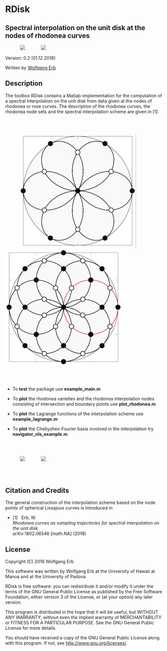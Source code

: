 # RDisk

Spectral interpolation on the unit disk at the nodes of rhodonea curves
--------------------------------------------------------------------------------

&nbsp;&nbsp;&nbsp;&nbsp;&nbsp;&nbsp;&nbsp;&nbsp;&nbsp; &nbsp;&nbsp;<img src="img/sphere.png" width="370"> &nbsp;&nbsp;&nbsp;&nbsp;&nbsp;&nbsp;&nbsp;&nbsp;&nbsp; &nbsp;&nbsp;<img src="img/sphere2.png" width="370"> 

Version: 0.2 (01.12.2018)

Written by <a href="http://www.math.unipd.edu/~erb/index.html"> Wolfgang Erb</a>

Description
-----------

The toolbox RDisk contains a Matlab-implementation for the computation of a spectral interpolation on the unit disk from data given at the nodes of rhodonea or rose curves. The description of the rhodonea curves, the rhodonea node sets and the spectral interpolation scheme are given in [1]. 

<br><br>

&nbsp;&nbsp;&nbsp;&nbsp;&nbsp;&nbsp;&nbsp;&nbsp;&nbsp; &nbsp;&nbsp;<img src="img/rhodonea23.png" width="370"> &nbsp;&nbsp;&nbsp;&nbsp;&nbsp;&nbsp;&nbsp;&nbsp;&nbsp; &nbsp;&nbsp;<img src="img/rhodonea44.png" width="370"> 

<br><br>

- To **test** the package use **example_main.m**

- To **plot** the rhodonea varieties and the rhodonea interpolation nodes consisting of intersection and boundary points use **plot_rhodonea.m**

- To **plot** the Lagrange functions of the interpolation scheme use **example_lagrange.m**

- To **plot** the Chebyshev-Fourier basis involved in the interpolation try **navigator_nls_example.m**

<br><br>

&nbsp;&nbsp;&nbsp;&nbsp;&nbsp;&nbsp;&nbsp;&nbsp;&nbsp; &nbsp;&nbsp;<img src="img/harmonic-org.png" width="370"> &nbsp;&nbsp;&nbsp;&nbsp;&nbsp;&nbsp;&nbsp;&nbsp;&nbsp; &nbsp;&nbsp;<img src="img/harmonic-rot.png" width="370"> 

<br><br>



Citation and Credits
--------------------

The general construction of the interpolation scheme based on the node points of spherical Lissajous curves is introduced in 


*   [1] &nbsp; Erb, W. <br>
    <i> Rhodonea curves as sampling trajectories for spectral interpolation on the unit disk </i> <br>
    arXiv:1802.06546 [math.NA] (2018) 


License
-------

Copyright (C) 2018 Wolfgang Erb

This software was written by Wolfgang Erb at the University of Hawaii at Manoa and at the University of Padova

RDisk is free software: you can redistribute it and/or modify
it under the terms of the GNU General Public License as published by
the Free Software Foundation, either version 3 of the License, or
(at your option) any later version.

This program is distributed in the hope that it will be useful,
but WITHOUT ANY WARRANTY; without even the implied warranty of
MERCHANTABILITY or FITNESS FOR A PARTICULAR PURPOSE.  See the
GNU General Public License for more details.

You should have received a copy of the GNU General Public License
along with this program. If not, see <http://www.gnu.org/licenses/>.
